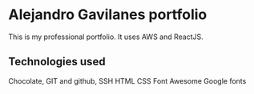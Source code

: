 # Alejandro Gavilanes portfolio

This is my professional portfolio. It uses AWS and ReactJS.

## Technologies used

Chocolate,
GIT and github,
SSH
HTML
CSS
Font Awesome
Google fonts
